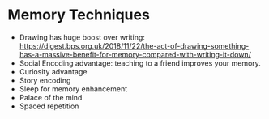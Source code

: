 # Memory Techniques

* Drawing has huge boost over writing: https://digest.bps.org.uk/2018/11/22/the-act-of-drawing-something-has-a-massive-benefit-for-memory-compared-with-writing-it-down/
* Social Encoding advantage: teaching to a friend improves your memory.
* Curiosity advantage 
* Story encoding
* Sleep for memory enhancement 
* Palace of the mind 
* Spaced repetition